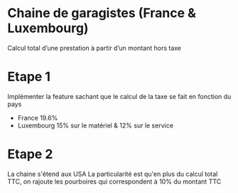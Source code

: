 # Chaine de garagistes (France & Luxembourg)
Calcul total d’une prestation à partir d’un montant hors taxe

# Etape 1
Implémenter la feature sachant que le calcul de la taxe se fait en fonction du pays

* France 19.6%
* Luxembourg 15% sur le matériel & 12% sur le service

# Etape 2
La chaine s'étend aux USA
La particularité est qu'en plus du calcul total TTC, on rajoute les pourboires qui correspondent à 10% du montant TTC
